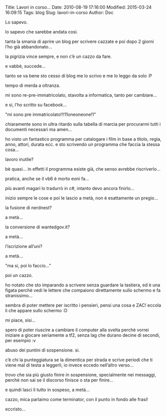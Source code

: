 Title: Lavori in corso...
Date: 2010-08-19 17:16:00
Modified: 2015-03-24 16:09:15
Tags: blog
Slug: lavori-in-corso
Author: Doc

Lo sapevo.

lo sapevo che sarebbe andata così.

tanta la smania di aprire un blog per scrivere cazzate e poi dopo 2
giorni l’ho già abbandonato…

la pigrizia vince sempre, e non c’è un cazzo da fare.

e vabbè, succede…

tanto se va bene sto cesso di blog me lo scrivo e me lo leggo da solo :P

tempo di merda a oltranza.

mi sono re-pre-immatricolato, stavolta a informatica, tanto per
cambiare…

e si, l’ho scritto su facebook…

"mi sono pre immatricolato!!!11oneoneone!1"

chiaramente sono in ultra ritardo sulla tabella di marcia per procurarmi
tutti i documenti necessari ma amen…

ho visto un fantastico programma per catalogare i film in base a titolo,
regia, anno, attori, durata ecc. e sto scrivendo un programma che faccia
la stessa cosa…

lavoro inutile?

bè quasi… in effetti il programma esiste già, che senso avrebbe
riscriverlo…

pratica, anche se il vb6 è morto eoni fa…

più avanti magari lo tradurrò in c\#, intanto devo ancora finirlo…

inizio sempre le cose e poi le lascio a metà, non è esattamente un
pregio…

la fusione di nerdnest?

a metà…

la conversione di wantedgov.it?

a metà…

l’iscrizione all’uni?

a metà…

"ma si, poi lo faccio…"

poi un cazzo.

ho notato che sto imparando a scrivere senza guardare la tastiera, ed è
una figata perchè vedi le lettere che compaiono direttamente sullo
schermo e fa stranissimo…

sembra di poter mettere per iscritto i pensieri, pensi una cosa e ZAC!
eccola li che appare sullo schermo :D

mi piace, sisi…

spero di poter riuscire a cambiare il computer alla svelta perchè vorrei
iniziare a giocare seriamente a tf2, senza lag che durano decine di
secondi, per esempio :v

abuso dei puntini di sospensione. si.

c’è chi la punteggiatura se la dimentica per strada e scrive periodi che
ti viene mal di testa a leggerli, io invece eccedo nell’altro verso…

trovo che sia più giusto finire in sospensione, specialmente nei
messaggi, perchè non sai se il discorso finisce o sta per finire…

e quindi lasci li tutto in sospeso, a metà…

cazzo, mica parlaimo come terminator, con il punto in fondo alle frasi!

eccristo…
